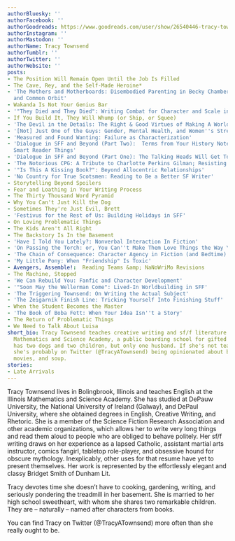 ```yaml
---
authorBluesky: ''
authorFacebook: ''
authorGoodreads: https://www.goodreads.com/user/show/26540446-tracy-townsend
authorInstagram: ''
authorMastodon: ''
authorName: Tracy Townsend
authorTumblr: ''
authorTwitter: ''
authorWebsite: ''
posts:
- The Position Will Remain Open Until the Job Is Filled
- The Cave, Rey, and the Self-Made Heroine*
- 'The Mothers and Motherboards: Disembodied Parenting in Becky Chambers’ A Closed
  and Common Orbit'
- Wakanda Is Not Your Genius Bar
- '"They Died and They Died": Writing Combat for Character and Scale in SFF'
- If You Build It, They Will Whump (or Ship, or Squee)
- 'The Devil in the Details: The Right & Good Virtues of Making A World Bible'
- '[Not] Just One of the Guys: Gender, Mental Health, and Women''s Strength in SFF'
- 'Measured and Found Wanting: Failure as Characterization'
- 'Dialogue in SFF and Beyond (Part Two):  Terms from Your History Notebook & Other
  Smart Reader Things'
- 'Dialogue in SFF and Beyond (Part One): The Talking Heads Will Get To This Later'
- 'The Notorious CPG: A Tribute to Charlotte Perkins Gilman; Resisting Bad Faith'
- '"Is This A Kissing Book?": Beyond Allocentric Relationships'
- 'No Country for True Scotsmen: Reading to Be a Better SF Writer'
- Storytelling Beyond Spoilers
- Fear and Loathing in Your Writing Process
- The Thirty Thousand Word Pyramid
- Why You Can't Just Kill the Dog
- Sometimes They're Just Evil, Brett
- 'Festivus for the Rest of Us: Building Holidays in SFF'
- On Loving Problematic Things
- The Kids Aren't All Right
- The Backstory Is In the Basement
- 'Have I Told You Lately?: Nonverbal Interaction In Fiction'
- 'On Passing the Torch: or, You Can''t Make Them Love Things the Way You Do'
- 'The Chain of Consequence: Character Agency in Fiction (and Bedtime)'
- 'My Little Pony: When "Friendship" Is Toxic'
- Avengers, Assemble!:  Reading Teams &amp; NaNoWriMo Revisions
- The Machine, Stopped
- 'We Can Rebuild You: Fanfic and Character Development'
- '"Soon May the Wellerman Come": Lived-In Worldbuilding in SFF'
- 'The Triggering Townsend: On Writing the Actual Subject'
- 'The Zeigarnik Finish Line: Tricking Yourself Into Finishing Stuff'
- When the Student Becomes the Master
- 'The Book of Boba Fett: When Your Idea Isn''t a Story'
- The Return of Problematic Things
- We Need to Talk About Luisa
short_bio: Tracy Townsend teaches creative writing and sf/f literature at the Illinois
  Mathematics and Science Academy, a public boarding school for gifted students. She
  has two dogs and two children, but only one husband. If she's not teaching or writing,
  she's probably on Twitter (@TracyATownsend) being opinionated about books, comics,
  movies, and soup.
stories:
- Late Arrivals
---
```


Tracy Townsend lives in Bolingbrook, Illinois and teaches English at the Illinois Mathematics and Science Academy. She has studied at DePauw University, the National University of Ireland (Galway), and DePaul University, where she obtained degrees in English, Creative Writing, and Rhetoric. She is a member of the Science Fiction Research Association and other academic organizations, which allows her to write very long things and read them aloud to people who are obliged to behave politely. Her sf/f writing draws on her experience as a lapsed Catholic, assistant martial arts instructor, comics fangirl, tabletop role-player, and obsessive hound for obscure mythology. Inexplicably, other uses for that resume have yet to present themselves. Her work is represented by the effortlessly elegant and classy Bridget Smith of Dunham Lit.

Tracy devotes time she doesn’t have to cooking, gardening, writing, and seriously pondering the treadmill in her basement. She is married to her high school sweetheart, with whom she shares two remarkable children. They are – naturally – named after characters from books.

You can find Tracy on Twitter (@TracyATownsend) more often than she really ought to be.